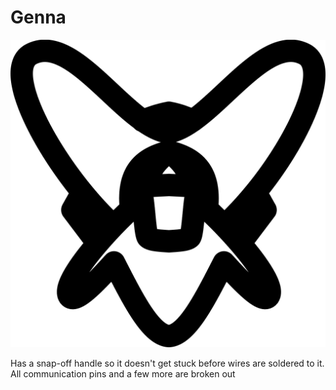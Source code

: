 # Genna

![board1](genna.png)

Has a snap-off handle so it doesn't get stuck before wires are soldered to it.
All communication pins and a few more are broken out